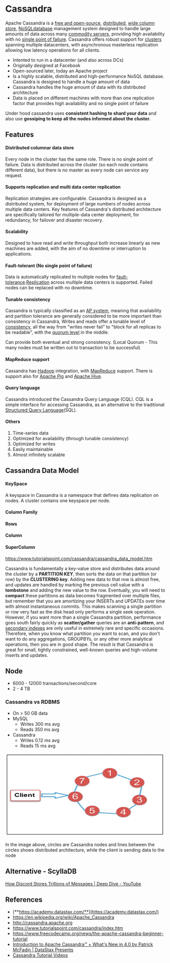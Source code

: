 # Cassandra

Apache Cassandra is a [free and open-source](https://en.wikipedia.org/wiki/Free_and_open-source_software), [distributed](https://en.wikipedia.org/wiki/Distributed_database), [wide column store](https://en.wikipedia.org/wiki/Wide_column_store), [NoSQL](https://en.wikipedia.org/wiki/NoSQL)[database](https://en.wikipedia.org/wiki/Database) management system designed to handle large amounts of data across many [commodity servers](https://en.wikipedia.org/wiki/Commodity_computing), providing high availability with no [single point of failure](https://en.wikipedia.org/wiki/Single_point_of_failure). Cassandra offers robust support for [clusters](https://en.wikipedia.org/wiki/Computer_cluster) spanning multiple datacenters, with asynchronous masterless replication allowing low latency operations for all clients.

- Intented to run in a datacenter (and also across DCs)
- Originally designed at Facebook
- Open-sourced later, today an Apache project
- Is a highly scalable, distributed and high-performance NoSQL database. Cassandra is designed to handle a huge amount of data
- Cassandra handles the huge amount of data with its distributed architecture
- Data is placed on different machines with more than one replication factor that provides high availability and no single point of failure

Under hood cassandra uses **consistent hashing to shard your data** and also use **gossiping to keep all the nodes informed about the cluster.**

## Features

#### Distributed columnar data store

Every node in the cluster has the same role. There is no single point of failure. Data is distributed across the cluster (so each node contains different data), but there is no master as every node can service any request.

#### Supports replication and multi data center replication

Replication strategies are configurable. Cassandra is designed as a distributed system, for deployment of large numbers of nodes across multiple data centers. Key features of Cassandra's distributed architecture are specifically tailored for multiple-data center deployment, for redundancy, for failover and disaster recovery.

#### Scalability

Designed to have read and write throughput both increase linearly as new machines are added, with the aim of no downtime or interruption to applications.

#### Fault-tolerant (No single point of failure)

Data is automatically replicated to multiple nodes for [fault-tolerance](https://en.wikipedia.org/wiki/Fault-tolerance).[Replication](https://en.wikipedia.org/wiki/Replication_(computer_science)) across multiple data centers is supported. Failed nodes can be replaced with no downtime.

#### Tunable consistency

Cassandra is typically classified as an [AP system](https://en.wikipedia.org/wiki/CAP_theorem), meaning that availability and partition tolerance are generally considered to be more important than consistency in Cassandra, Writes and reads offer a tunable level of [consistency](https://en.wikipedia.org/wiki/Consistency_(database_systems)), all the way from "writes never fail" to "block for all replicas to be readable", with the [quorum level](https://en.wikipedia.org/wiki/Quorum_(distributed_computing)) in the middle.

Can provide both eventual and strong consistency. (Local Quorum - This many nodes must be written out to transaction to be successful)

#### MapReduce support

Cassandra has [Hadoop](https://en.wikipedia.org/wiki/Hadoop) integration, with [MapReduce](https://en.wikipedia.org/wiki/MapReduce) support. There is support also for [Apache Pig](https://en.wikipedia.org/wiki/Pig_(programming_tool)) and [Apache Hive](https://en.wikipedia.org/wiki/Apache_Hive).

#### Query language

Cassandra introduced the Cassandra Query Language (CQL). CQL is a simple interface for accessing Cassandra, as an alternative to the traditional [Structured Query Language](https://en.wikipedia.org/wiki/SQL)(SQL).

#### Others

1. Time-series data
2. Optimized for availability (through tunable consistency)
3. Optimized for writes
4. Easily maintainable
5. Almost infinitely scalable

## Cassandra Data Model

#### KeySpace

A keyspace in Cassandra is a namespace that defines data replication on nodes. A cluster contains one keyspace per node.

#### Column Family

#### Rows

#### Column

#### SuperColumn

https://www.tutorialspoint.com/cassandra/cassandra_data_model.htm

Cassandra is fundamentally a key-value store and distributes data around the cluster by a **PARTITION KEY**, then sorts the data on that partition (or row) by the **CLUSTERING key**. Adding new data to that row is almost free, and updates are handled by marking the previous cell value with a **tombstone** and adding the new value to the row. Eventually, you will need to **compact** these partitions as data becomes fragmented over multiple files, but remember that you are amortizing your INSERTs and UPDATEs over time with almost instantaneous commits. This makes scanning a single partition or row very fast as the disk head only performs a single seek operation. However, if you want more than a single Cassandra partition, performance goes south fairly quickly as **scatter/gather** queries are an **anti-pattern**, and [secondary indexes](https://www.datastax.com/dev/blog/cassandra-native-secondary-index-deep-dive) are only useful in extremely rare and specific occasions. Therefore, when you know what partition you want to scan, and you don't want to do any aggregations, GROUPBYs, or any other more analytical operations, then you are in good shape. The result is that Cassandra is great for small, tightly constrained, well-known queries and high-volume inserts and updates.

## Node

- 6000 - 12000 transactions/second/core
- 2 - 4 TB

### Cassandra vs RDBMS

- On > 50 GB data
- MySQL
  - Writes 300 ms avg
  - Reads 350 ms avg
- Cassandra
  - Writes 0.12 ms avg
  - Reads 15 ms avg

![image](../../../media/Cassandra-image1.jpg)

In the image above, circles are Cassandra nodes and lines between the circles shows distributed architecture, while the client is sending data to the node

## Alternative - ScyllaDB

[How Discord Stores Trillions of Messages | Deep Dive - YouTube](https://www.youtube.com/watch?v=xynXjChKkJc)

## References

- [**https://academy.datastax.com/**](https://academy.datastax.com/)
- https://en.wikipedia.org/wiki/Apache_Cassandra
- http://cassandra.apache.org
- https://www.tutorialspoint.com/cassandra/index.htm
- https://www.freecodecamp.org/news/the-apache-cassandra-beginner-tutorial
- [Introduction to Apache Cassandra™ + What's New in 4.0 by Patrick McFadin | DataStax Presents](https://www.youtube.com/watch?v=d7o6a75sfY0)
- [Cassandra Tutorial Videos](https://www.youtube.com/playlist?list=PL9ooVrP1hQOGJ4Yz9vbytkRmLaD6weg8k)
